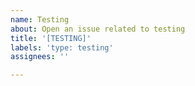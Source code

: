 ```yaml
---
name: Testing
about: Open an issue related to testing
title: '[TESTING]'
labels: 'type: testing'
assignees: ''

---
```



